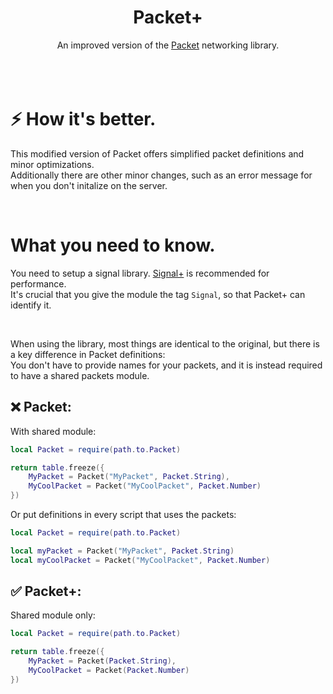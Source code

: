<div align="center">
<h1>Packet+</h1>
An improved version of the <a target="_blank" href="https://devforum.roblox.com/t/3573907">Packet</a> networking library.
</div>
<br>
​<br>
<br>

# ⚡ How it's better.
This modified version of Packet offers simplified packet definitions and minor optimizations.<br>
Additionally there are other minor changes, such as an error message for when you don't initalize on the server.

<br>

# What you need to know.
You need to setup a signal library.
<a target="_blank" href="https://github.com/AlexanderLindholt/SignalPlus">Signal+</a> is recommended for performance.<br>
It's crucial that you give the module the tag `Signal`, so that Packet+ can identify it.

<br>

When using the library, most things are identical to the original, but there is a key difference in Packet definitions:<br>
You don't have to provide names for your packets, and it is instead required to have a shared packets module.

## ❌ Packet:
With shared module:
```lua
local Packet = require(path.to.Packet)

return table.freeze({
	MyPacket = Packet("MyPacket", Packet.String),
	MyCoolPacket = Packet("MyCoolPacket", Packet.Number)
})
```
Or put definitions in every script that uses the packets:
```lua
local Packet = require(path.to.Packet)

local myPacket = Packet("MyPacket", Packet.String)
local myCoolPacket = Packet("MyCoolPacket", Packet.Number)
```

## ✅ Packet+:
Shared module only:
```lua
local Packet = require(path.to.Packet)

return table.freeze({
	MyPacket = Packet(Packet.String),
	MyCoolPacket = Packet(Packet.Number)
})
```
